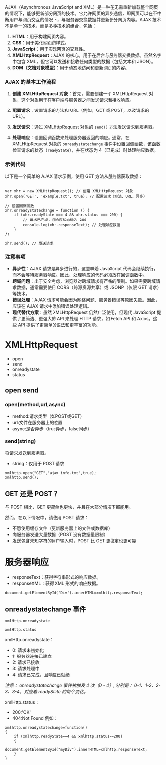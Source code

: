 AJAX（Asynchronous JavaScript and XML）是一种在无需重新加载整个网页的情况下，能够更新部分网页的技术。它允许网页的异步通信，即网页可以在不中断用户与网页交互的情况下，与服务器交换数据并更新部分网页内容。AJAX 技术不是单一的技术，而是多种技术的组合，包括：

1. **HTML**：用于构建网页内容。
2. **CSS**：用于美化网页的样式。
3. **JavaScript**：用于实现网页的交互性。
4. **XMLHttpRequest**：AJAX 的核心，用于在后台与服务器交换数据。虽然名字中包含 XML，但它可以发送和接收任何类型的数据（包括文本和 JSON）。
5. **DOM（文档对象模型）**：用于动态地访问和更新网页的内容。

### AJAX 的基本工作流程

1. **创建 XMLHttpRequest 对象**：首先，需要创建一个 XMLHttpRequest 对象，这个对象用于在客户端与服务器之间发送请求和接收响应。

2. **配置请求**：设置请求的方法和 URL（例如，GET 或 POST，以及请求的 URL）。

3. **发送请求**：通过 XMLHttpRequest 对象的 `send()` 方法发送请求到服务器。

4. **处理响应**：设置回调函数来处理服务器返回的响应。通常，在 XMLHttpRequest 对象的 `onreadystatechange` 事件中设置回调函数，该函数检查请求的状态（`readyState`），并在状态为 4（已完成）时处理响应数据。

### 示例代码

以下是一个简单的 AJAX 请求示例，使用 GET 方法从服务器获取数据：

```

var xhr = new XMLHttpRequest(); // 创建 XMLHttpRequest 对象
xhr.open('GET', 'example.txt', true); // 配置请求（方法、URL、异步）

// 设置回调函数
xhr.onreadystatechange = function () {
    if (xhr.readyState === 4 && xhr.status === 200) {
        // 请求已完成，且响应状态码为 200
        console.log(xhr.responseText); // 处理响应数据
    }
};

xhr.send(); // 发送请求
```

### 注意事项

- **异步性**：AJAX 请求是异步进行的，这意味着 JavaScript 代码会继续执行，而不会等待服务器响应。因此，处理响应的代码必须放在回调函数中。
- **跨域问题**：出于安全考虑，浏览器对跨域请求有严格的限制。如果需要跨域请求数据，通常需要使用 CORS（跨源资源共享）或 JSONP（仅限 GET 请求）等技术。
- **错误处理**：AJAX 请求可能会因为网络问题、服务器错误等原因失败。因此，应该在 AJAX 请求中添加错误处理逻辑。
- **现代替代方案**：虽然 XMLHttpRequest 仍然广泛使用，但现代 JavaScript 提供了更简洁、更强大的 API 来处理 HTTP 请求，如 Fetch API 和 Axios。这些 API 提供了更简单的语法和更丰富的功能。

# XMLHttpRequest 
- open
- send
- onreadystate
- status

## open send
### open(method,url,async)
- method:请求类型（如POST或GET）
- url:文件在服务器上的位置
- async:是否异步（true异步，false同步）

### send(string)
	
将请求发送到服务器。
- string：仅用于 POST 请求


~~~
xmlhttp.open("GET","ajax_info.txt",true);
xmlhttp.send();
~~~  

## GET 还是 POST？
与 POST 相比，GET 更简单也更快，并且在大部分情况下都能用。

然而，在以下情况中，请使用 POST 请求：

- 不愿使用缓存文件（更新服务器上的文件或数据库）
- 向服务器发送大量数据（POST 没有数据量限制）
- 发送包含未知字符的用户输入时，POST 比 GET 更稳定也更可靠

# 服务器响应
- responseText：获得字符串形式的响应数据。
- responseXML：获得 XML 形式的响应数据。
~~~
document.getElementById('Div').innerHTML=xmlhttp.responseText;
~~~


## onreadystatechange 事件
~~~
xmlHttp.onreadystate

xmlHttp.status
~~~  
xmlHttp.onreadystate：
- 0: 请求未初始化
- 1: 服务器连接已建立
- 2: 请求已接收
- 3: 请求处理中
- 4: 请求已完成，且响应已就绪

*注意： onreadystatechange 事件被触发 4 次（0 - 4）, 分别是： 0-1、1-2、2-3、3-4，对应着 readyState 的每个变化。*

xmlHttp.status：
- 200:'OK'
- 404:Not Found
例如：
~~~
xmlhttp.onreadystatechange=function()
{
    if (xmlhttp.readyState==4 && xmlhttp.status==200)
    {
        document.getElementById("myDiv").innerHTML=xmlhttp.responseText;
    }
}
~~~




